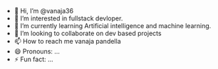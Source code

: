 - 👋 Hi, I’m @vanaja36
- 👀 I’m interested in  fullstack devloper.
- 🌱 I’m currently learning Artificial intelligence and machine learning.
- 💞️ I’m looking to collaborate on dev based projects
- 📫 How to reach me vanaja pandella
- 😄 Pronouns: ...
- ⚡ Fun fact: ...

<!---
vanaja36/vanaja36 is a ✨ special ✨ repository because its `README.md` (this file) appears on your GitHub profile.
You can click the Preview link to take a look at your changes.
--->
